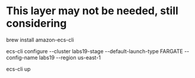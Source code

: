 # This layer may not be needed, still considering

brew install amazon-ecs-cli

ecs-cli configure --cluster labs19-stage --default-launch-type FARGATE --config-name labs19 --region us-east-1

ecs-cli up

